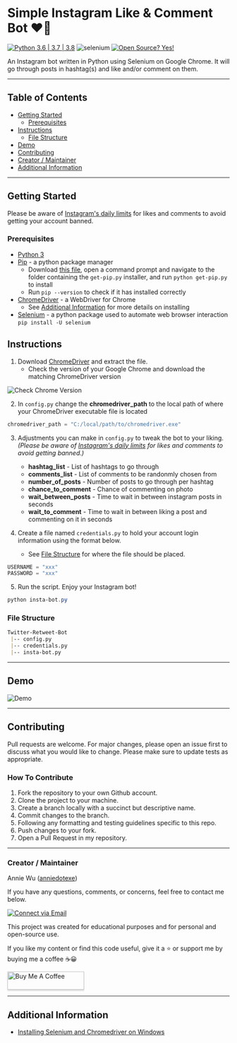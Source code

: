 # Simple Instagram Like & Comment Bot :heart::speech_balloon:

[![Python 3.6 | 3.7 | 3.8](https://img.shields.io/badge/python-3.6%20|%203.7%20|%203.8-yellowgreen)](https://www.python.org/downloads/release/python-385/)
![selenium](https://img.shields.io/badge/selenium-3.141.0-green)
[![Open Source? Yes!](https://badgen.net/badge/Open%20Source%20%3F/Yes%21/blue?icon=github)](https://github.com/Naereen/badges/)

An Instagram bot written in Python using Selenium on Google Chrome. It will go through posts in hashtag(s) and like and/or comment on them.

---

## Table of Contents

- [Getting Started](#getting-started)
  - [Prerequisites](#prerequisites)
- [Instructions](#instructions)
  - [File Structure](#file-structure)
- [Demo](#demo)
- [Contributing](#contributing)
- [Creator / Maintainer](#creator--maintainer)
- [Additional Information](#additional-information)

---

## Getting Started

Please be aware of [Instagram's daily limits](https://socialpros.co/instagram-daily-limits#Instagram%E2%80%99s_Daily_Limits_in_2020) for likes and comments to avoid getting your account banned.

### Prerequisites

- [Python 3](https://www.python.org/downloads/)
- [Pip](https://pypi.org/project/pip/) - a python package manager
  - Download [this file](https://bootstrap.pypa.io/get-pip.py), open a command prompt and navigate to the folder containing the `get-pip.py` installer, and run `python get-pip.py` to install
  - Run `pip --version` to check if it has installed correctly
- [ChromeDriver](https://chromedriver.chromium.org/downloads) - a WebDriver for Chrome
  - See [Additional Information](#additional-information) for more details on installing
- [Selenium](https://pypi.org/project/selenium/) - a python package used to automate web browser interaction
  `pip install -U selenium`

## Instructions

1. Download [ChromeDriver](https://chromedriver.chromium.org/downloads) and extract the file.
   - Check the version of your Google Chrome and download the matching ChromeDriver version

  ![Check Chrome Version](https://media.giphy.com/media/UWP6UbIKLFcEH1bd1B/giphy.gif)

2. In `config.py` change the **chromedriver_path** to the local path of where your ChromeDriver executable file is located

```python
chromedriver_path = "C:/local/path/to/chromedriver.exe"
```

3. Adjustments you can make in `config.py` to tweak the bot to your liking. _(Please be aware of [Instagram's daily limits](https://socialpros.co/instagram-daily-limits#Instagram%E2%80%99s_Daily_Limits_in_2020) for likes and comments to avoid getting banned.)_

   - **hashtag_list** - List of hashtags to go through
   - **comments_list** - List of comments to be randonmly chosen from
   - **number_of_posts** - Number of posts to go through per hashtag
   - **chance_to_comment** - Chance of commenting on photo
   - **wait_between_posts** - Time to wait in between instagram posts in seconds
   - **wait_to_comment** - Time to wait in between liking a post and commenting on it in seconds

4. Create a file named `credentials.py` to hold your account login information using the format below.
   - See [File Structure](#file-structure) for where the file should be placed.

```python
USERNAME = "xxx"
PASSWORD = "xxx"
```

5. Run the script. Enjoy your Instagram bot!

```powershell
python insta-bot.py
```

### File Structure

```markdown
Twitter-Retweet-Bot
 |-- config.py
 |-- credentials.py
 |-- insta-bot.py
```

---

## Demo

![Demo](https://media.giphy.com/media/T17t1meHK7sbHnQE0P/giphy.gif)

---

## Contributing

Pull requests are welcome. For major changes, please open an issue first to discuss what you would like to change. Please make sure to update tests as appropriate.

### How To Contribute

1. Fork the repository to your own Github account.
2. Clone the project to your machine.
3. Create a branch locally with a succinct but descriptive name.
4. Commit changes to the branch.
5. Following any formatting and testing guidelines specific to this repo.
6. Push changes to your fork.
7. Open a Pull Request in my repository.

---

### Creator / Maintainer

Annie Wu ([anniedotexe](https://github.com/anniedotexe))

If you have any questions, comments, or concerns, feel free to contact me below.

<p align="left">
  <a href="mailto:anniewu2303@gmail.com">
    <img alt="Connect via Email" src="https://img.shields.io/badge/Gmail-c14438?style=flat&logo=Gmail&logoColor=white" />
  </a>
</p>

This project was created for educational purposes and for personal and open-source use.

If you like my content or find this code useful, give it a :star: or support me by buying me a coffee :coffee::grinning:

<a href="https://www.buymeacoffee.com/anniedotexe" target="_blank"><img src="https://www.buymeacoffee.com/assets/img/custom_images/orange_img.png" alt="Buy Me A Coffee" style="height: 41px !important;width: 174px !important;box-shadow: 0px 3px 2px 0px rgba(190, 190, 190, 0.5) !important;-webkit-box-shadow: 0px 3px 2px 0px rgba(190, 190, 190, 0.5) !important;" ></a>

---

## Additional Information

- [Installing Selenium and Chromedriver on Windows](https://medium.com/@patrick.yoho11/installing-selenium-and-chromedriver-on-windows-e02202ac2b08)
